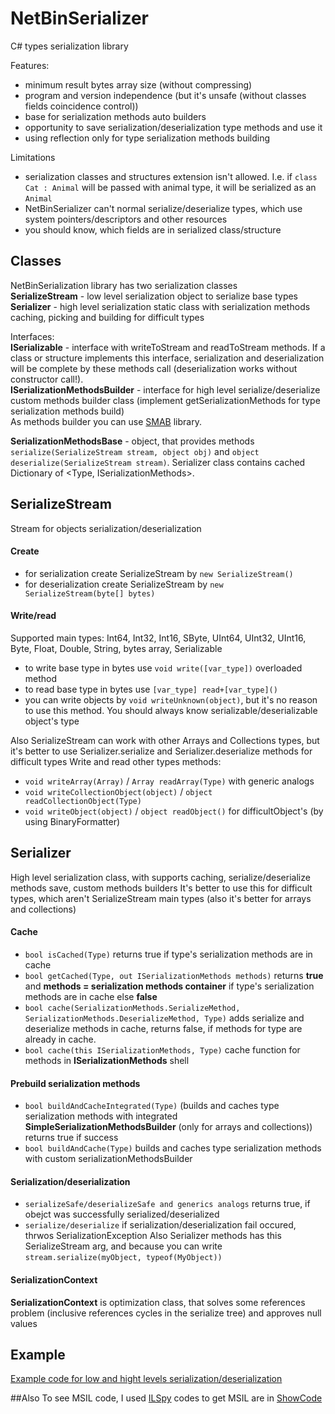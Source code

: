 # NetBinSerializer
C# types serialization library

Features:
* minimum result bytes array size (without compressing)
* program and version independence (but it's unsafe (without classes fields coincidence control))
* base for serialization methods auto builders
* opportunity to save serialization/deserialization type methods and use it
* using reflection only for type serialization methods building

Limitations
* serialization classes and structures extension isn't allowed. I.e. if `class Cat : Animal` will be passed with animal type, it will be serialized as an `Animal`
* NetBinSerializer can't normal serialize/deserialize types, which use system pointers/descriptors and other resources
* you should know, which fields are in serialized class/structure

## Classes
NetBinSerialization library has two serialization classes  
**SerializeStream** - low level serialization object to serialize base types  
**Serializer** - high level serialization static class with serialization methods caching, picking and building for difficult types  

Interfaces:  
**ISerializable** - interface with writeToStream and readToStream methods. If a class or structure implements this interface, serialization and deserialization will be complete by these methods call (deserialization works without constructor call!).  
**ISerializationMethodsBuilder** - interface for high level serialize/deserialize custom methods builder class (implement getSerializationMethods for type serialization methods build)  
As methods builder you can use [SMAB](https://github.com/AndreevNikita/SerializeMethodsAutoBuilder) library.

**SerializationMethodsBase** - object, that provides methods `serialize(SerializeStream stream, object obj)` and `object deserialize(SerializeStream stream)`. Serializer class contains cached Dictionary of <Type, ISerializationMethods>.

## SerializeStream
Stream for objects serialization/deserialization

#### Create
* for serialization create SerializeStream by `new SerializeStream()`
* for deserialization create SerializeStream by `new SerializeStream(byte[] bytes)`

#### Write/read
Supported main types: Int64, Int32, Int16, SByte, UInt64, UInt32, UInt16, Byte, Float, Double, String, bytes array, Serializable

* to write base type in bytes use `void write([var_type])` overloaded method
* to read base type in bytes use `[var_type] read+[var_type]()`
* you can write objects by `void writeUnknown(object)`, but it's no reason to use this method. You should always know serializable/deserializable object's type

Also SerializeStream can work with other Arrays and Collections types, but it's better to use Serializer.serialize and Serializer.deserialize methods for difficult types
Write and read other types methods:
* `void writeArray(Array)` / `Array readArray(Type)` with generic analogs
* `void writeCollectionObject(object)` / `object readCollectionObject(Type)`
* `void writeObject(object)` / `object readObject()` for difficultObject's (by using BinaryFormatter)

## Serializer
High level serialization class, with supports caching, serialize/deserialize methods save, custom methods builders
It's better to use this for difficult types, which aren't SerializeStream main types (also it's better for arrays and collections)

#### Cache
* `bool isCached(Type)` returns true if type's serialization methods are in cache
* `bool getCached(Type, out ISerializationMethods methods)` returns **true** and **methods = serialization methods container** if type's serialization methods are in cache else **false**
* `bool cache(SerializationMethods.SerializeMethod, SerializationMethods.DeserializeMethod, Type)` adds serialize and deserialize methods in cache, returns false, if methods for type are already in cache.
* `bool cache(this ISerializationMethods, Type)` cache function for methods in **ISerializationMethods** shell 

#### Prebuild serialization methods
* `bool buildAndCacheIntegrated(Type)` (builds and caches type serialization methods with integrated **SimpleSerializationMethodsBuilder** (only for arrays and collections)) returns true if success
* `bool buildAndCache(Type)` builds and caches type serialization methods with custom serializationMethodsBuilder

#### Serialization/deserialization
* `serializeSafe/deserializeSafe and generics analogs` returns true, if obejct was successfully serialized/deserialized
* `serialize/deserialize` if serialization/deserialization fail occured, thrwos SerializationException
Also Serializer methods has this SerializeStream arg, and because you can write `stream.serialize(myObject, typeof(MyObject))`

#### SerializationContext
**SerializationContext** is optimization class, that solves some references problem (inclusive references cycles in the serialize tree) and approves null values

## Example
[Example code for low and hight levels serialization/deserialization](https://github.com/AndreevNikita/NetBinSerializer/blob/master/NetBinSerializer/Test/Program.cs)

##Also
To see MSIL code, I used [ILSpy](https://github.com/icsharpcode/ILSpy) codes to get MSIL are in [ShowCode](https://github.com/AndreevNikita/InSharp/tree/master/InSharp/InSharp)